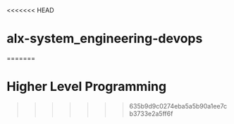 <<<<<<< HEAD
# alx-system_engineering-devops
=======
# Higher Level Programming
>>>>>>> 635b9d9c0274eba5a5b90a1ee7cb3733e2a5ff6f
